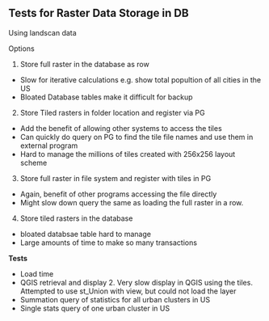 Tests for Raster Data Storage in DB
-----------------------

Using landscan data

Options

 1. Store full raster in the database as row
   - Slow for iterative calculations e.g. show total popultion of all cities in the US
   - Bloated Database tables make it difficult for backup

 2. Store Tiled rasters in folder location and register via PG
   - Add the benefit of allowing other systems to access the tiles
   - Can quickly do query on PG to find the tile file names and use them in external program
   - Hard to manage the millions of tiles created with 256x256 layout scheme

 3. Store full raster in file system and register with tiles in PG
   - Again, benefit of other programs accessing the file directly
   - Might slow down query the same as loading the full raster in a row.

 4. Store tiled rasters in the database
   - bloated databsae table hard to manage
   - Large amounts of time to make so many transactions


**Tests**


 - Load time
 - QGIS retrieval and display
    2. Very slow display in QGIS using the tiles.  Attempted to use st_Union with view, but could not load the layer
 - Summation query of statistics for all urban clusters in US
 - Single stats query of one urban cluster in US
